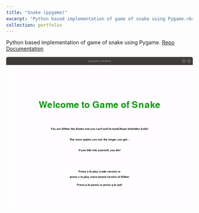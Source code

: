 ```yaml
---
title: "Snake (pygame)"
excerpt: "Python based implementation of game of snake using Pygame.<br/><img src='/images/snake.gif'>"
collection: portfolio
---
```

<meta property="og:image" content="/images/snake.png">

Python based implementation of game of snake using Pygame.
<a class="btn" href="https://github.com/pranjaldhole/snake" target="_blank" title="repo"><i class="fab fa-fw fa-github" aria-hidden="true"></i> Repo </a>
<a class="btn" href="https://pranjaldhole.github.io/snake/" target="_blank" title="Documentation"> Documentation </a>

![Snake](/images/snake.gif)
